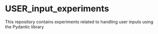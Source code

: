# USER_input_experiments
This repository contains experiments related to handling user inputs using the Pydantic library
